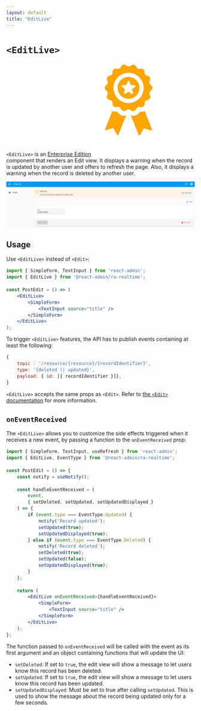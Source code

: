 ```yaml
---
layout: default
title: "EditLive"
---
```


# `<EditLive>`

`<EditLive>` is an [Enterprise Edition](https://react-admin-ee.marmelab.com)<img class="icon" src="./img/premium.svg" /> component that renders an Edit view. It displays a warning when the record is updated by another user and offers to refresh the page. Also, it displays a warning when the record is deleted by another user.

![EditLive](./img/EditLive.png)

## Usage

Use `<EditLive>` instead of `<Edit>`:

```jsx
import { SimpleForm, TextInput } from 'react-admin';
import { EditLive } from '@react-admin/ra-realtime';

const PostEdit = () => (
    <EditLive>
        <SimpleForm>
            <TextInput source="title" />
        </SimpleForm>
    </EditLive>
);
```

To trigger `<EditLive>` features, the API has to publish events containing at least the following:

```js
{
    topic : '/resource/{resource}/{recordIdentifier}',
    type: '{deleted || updated}',
    payload: { id: [{ recordIdentifier }]},
}
```

`<EditLive>` accepts the same props as `<Edit>`. Refer to [the `<Edit>` documentation](./Edit.md) for more information.

## `onEventReceived`

The `<EditLive>` allows you to customize the side effects triggered when it receives a new event, by passing a function to the `onEventReceived` prop:

```jsx
import { SimpleForm, TextInput, useRefresh } from 'react-admin';
import { EditLive, EventType } from '@react-admin/ra-realtime';

const PostEdit = () => {
    const notify = useNotify();

    const handleEventReceived = (
        event,
        { setDeleted, setUpdated, setUpdatedDisplayed }
    ) => {
        if (event.type === EventType.Updated) {
            notify('Record updated');
            setUpdated(true);
            setUpdatedDisplayed(true);
        } else if (event.type === EventType.Deleted) {
            notify('Record deleted');
            setDeleted(true);
            setUpdated(false);
            setUpdatedDisplayed(true);
        }
    };

    return (
        <EditLive onEventReceived={handleEventReceived}>
            <SimpleForm>
                <TextInput source="title" />
            </SimpleForm>
        </EditLive>
    );
};
```

The function passed to `onEventReceived` will be called with the event as its first argument and an object containing functions that will update the UI:

-   `setDeleted`: If set to `true`, the edit view will show a message to let users know this record has been deleted.
-   `setUpdated`: If set to `true`, the edit view will show a message to let users know this record has been updated.
-   `setUpdatedDisplayed`: Must be set to true after calling `setUpdated`. This is used to show the message about the record being updated only for a few seconds.
